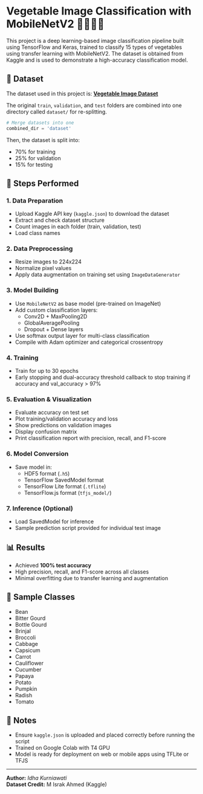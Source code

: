 # Vegetable Image Classification with MobileNetV2 🥬🥦🫛✨

This project is a deep learning-based image classification pipeline built using TensorFlow and Keras, trained to classify 15 types of vegetables using transfer learning with MobileNetV2. The dataset is obtained from Kaggle and is used to demonstrate a high-accuracy classification model.

## 📁 Dataset

The dataset used in this project is:
**[Vegetable Image Dataset](https://www.kaggle.com/datasets/misrakahmed/vegetable-image-dataset)**

The original `train`, `validation`, and `test` folders are combined into one directory called `dataset/` for re-splitting.

```python
# Merge datasets into one
combined_dir = 'dataset'
```

Then, the dataset is split into:
- 70% for training
- 25% for validation
- 15% for testing


## 🚀 Steps Performed

### 1. Data Preparation
- Upload Kaggle API key (`kaggle.json`) to download the dataset
- Extract and check dataset structure
- Count images in each folder (train, validation, test)
- Load class names

### 2. Data Preprocessing
- Resize images to 224x224
- Normalize pixel values
- Apply data augmentation on training set using `ImageDataGenerator`

### 3. Model Building
- Use `MobileNetV2` as base model (pre-trained on ImageNet)
- Add custom classification layers:
  - Conv2D + MaxPooling2D
  - GlobalAveragePooling
  - Dropout + Dense layers
- Use softmax output layer for multi-class classification
- Compile with Adam optimizer and categorical crossentropy

### 4. Training
- Train for up to 30 epochs
- Early stopping and dual-accuracy threshold callback to stop training if accuracy and val_accuracy > 97%

### 5. Evaluation & Visualization
- Evaluate accuracy on test set
- Plot training/validation accuracy and loss
- Show predictions on validation images
- Display confusion matrix
- Print classification report with precision, recall, and F1-score

### 6. Model Conversion
- Save model in:
  - HDF5 format (`.h5`)
  - TensorFlow SavedModel format
  - TensorFlow Lite format (`.tflite`)
  - TensorFlow.js format (`tfjs_model/`)

### 7. Inference (Optional)
- Load SavedModel for inference
- Sample prediction script provided for individual test image

## 📊 Results
- Achieved **100% test accuracy**
- High precision, recall, and F1-score across all classes
- Minimal overfitting due to transfer learning and augmentation

## 🥦 Sample Classes 
- Bean
- Bitter Gourd
- Bottle Gourd
- Brinjal
- Broccoli
- Cabbage
- Capsicum
- Carrot
- Cauliflower
- Cucumber
- Papaya
- Potato
- Pumpkin
- Radish
- Tomato

## 📌 Notes
- Ensure `kaggle.json` is uploaded and placed correctly before running the script
- Trained on Google Colab with T4 GPU
- Model is ready for deployment on web or mobile apps using TFLite or TFJS

---

**Author:** *Idha Kurniawati*   
**Dataset Credit:** M Israk Ahmed (Kaggle)

